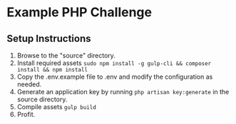 # Example PHP Challenge

## Setup Instructions
1. Browse to the "source" directory.
2. Install required assets `sudo npm install -g gulp-cli && composer install && npm install`
3. Copy the .env.example file to .env and modify the configuration as needed.
4. Generate an application key by running `php artisan key:generate` in the source directory.
5. Compile assets `gulp build`
6. Profit.